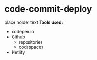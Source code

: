 # code-commit-deploy
place holder text
**Tools used:**
* codepen.io 
* Github
    * repositories
    * codespaces
* Netlify

